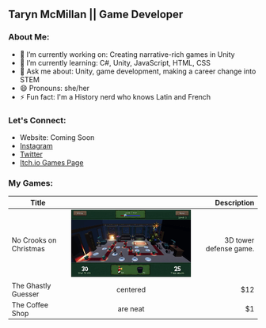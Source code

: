 
## Taryn McMillan || Game Developer

### About Me:

- 🔭 I’m currently working on: Creating narrative-rich games in Unity
- 🌱 I’m currently learning: C#, Unity, JavaScript, HTML, CSS
- 💬 Ask me about: Unity, game development, making a career change into STEM
- 😄 Pronouns: she/her
- ⚡ Fun fact: I'm a History nerd who knows Latin and French

### Let's Connect:

- Website: Coming Soon
- <a href="https://www.instagram.com/tarynwritescode/" target="_blank">Instagram</a>
- <a href="https://twitter.com/TarynWritesCode" target="_blank">Twitter</a> 
- <a href="https://mystic-mill-games.itch.io/" target="_blank">Itch.io Games Page</a>

### My Games:

| Title     |       | Description  |
| ------------- |:-------------:| -----:|
| No Crooks on Christmas     | <img src= "https://github.com/TarynMcMillan/TarynMcMillan/blob/main/giphy.gif" width="500"> | 3D tower defense game. |
| The Ghastly Guesser     | centered      |   $12 |
| The Coffee Shop | are neat      |    $1 |



